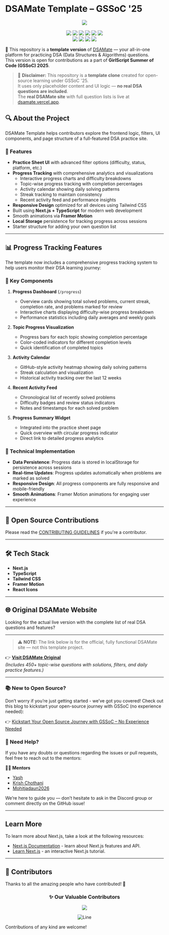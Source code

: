 # DSAMate Template – GSSoC '25

<div align="center">
  <p>
    <a href="https://www.buymeacoffee.com/saumyayadav">
      <img src="https://img.shields.io/badge/Buy%20Me%20a%20Coffee-ffdd00?style=for-the-badge&logo=buy-me-a-coffee&logoColor=black" />
    </a>
  <br /><br />
    <img src="https://img.shields.io/github/contributors/saumyayadav25/cpp-dsa-sheet-testing" />
    <img src="https://img.shields.io/github/languages/count/saumyayadav25/cpp-dsa-sheet-testing" />
    <img src="https://img.shields.io/github/stars/saumyayadav25/cpp-dsa-sheet-testing" />
    <img src="https://img.shields.io/github/forks/saumyayadav25/cpp-dsa-sheet-testing" />
    <img src="https://img.shields.io/github/last-commit/saumyayadav25/cpp-dsa-sheet-testing" />
    <img src="https://img.shields.io/github/license/saumyayadav25/cpp-dsa-sheet-testing" />
    <br />
    <img src="https://img.shields.io/github/issues-raw/saumyayadav25/cpp-dsa-sheet-testing" />
    <img src="https://img.shields.io/github/issues-closed-raw/saumyayadav25/cpp-dsa-sheet-testing" />
    <img src="https://img.shields.io/github/issues-pr-raw/saumyayadav25/cpp-dsa-sheet-testing" />
    <img src="https://img.shields.io/github/issues-pr-closed-raw/saumyayadav25/cpp-dsa-sheet-testing" />
  </p>
</div>

🚀 This repository is a **template version** of [DSAMate](https://dsamate.vercel.app) — your all-in-one platform for practicing DSA (Data Structures & Algorithms) questions.  
This version is open for contributions as a part of **GirlScript Summer of Code (GSSoC) 2025**.

> 🚧 **Disclaimer:** This repository is a **template clone** created for open-source learning under GSSoC '25.  
> It uses only placeholder content and UI logic — **no real DSA questions are included**.  
> The **real DSAMate site** with full question lists is live at [dsamate.vercel.app](https://dsamate.vercel.app).


## 🔍 About the Project

DSAMate Template helps contributors explore the frontend logic, filters, UI components, and page structure of a full-featured DSA practice site.


### 🌟 Features

- **Practice Sheet UI** with advanced filter options (difficulty, status, platform, etc.)
- **Progress Tracking** with comprehensive analytics and visualizations
  - Interactive progress charts and difficulty breakdowns
  - Topic-wise progress tracking with completion percentages
  - Activity calendar showing daily solving patterns
  - Streak tracking to maintain consistency
  - Recent activity feed and performance insights
- **Responsive Design** optimized for all devices using Tailwind CSS
- Built using **Next.js + TypeScript** for modern web development
- Smooth animations via **Framer Motion**
- **Local Storage** persistence for tracking progress across sessions
- Starter structure for adding your own question list

---

## 📊 Progress Tracking Features

The template now includes a comprehensive progress tracking system to help users monitor their DSA learning journey:

### 🎯 Key Components

1. **Progress Dashboard** (`/progress`)
   - Overview cards showing total solved problems, current streak, completion rate, and problems marked for review
   - Interactive charts displaying difficulty-wise progress breakdown
   - Performance statistics including daily averages and weekly goals

2. **Topic Progress Visualization**
   - Progress bars for each topic showing completion percentage
   - Color-coded indicators for different completion levels
   - Quick identification of completed topics

3. **Activity Calendar**
   - GitHub-style activity heatmap showing daily solving patterns
   - Streak calculation and visualization
   - Historical activity tracking over the last 12 weeks

4. **Recent Activity Feed**
   - Chronological list of recently solved problems
   - Difficulty badges and review status indicators
   - Notes and timestamps for each solved problem

5. **Progress Summary Widget**
   - Integrated into the practice sheet page
   - Quick overview with circular progress indicator
   - Direct link to detailed progress analytics

### 🔧 Technical Implementation

- **Data Persistence**: Progress data is stored in localStorage for persistence across sessions
- **Real-time Updates**: Progress updates automatically when problems are marked as solved
- **Responsive Design**: All progress components are fully responsive and mobile-friendly
- **Smooth Animations**: Framer Motion animations for engaging user experience

---

## 🚀 Open Source Contributions

Please read the [CONTRIBUTING GUIDELINES](CONTRIBUTING.md) if you're a contributor.

---

## 🛠️ Tech Stack

- **Next.js**  
- **TypeScript**
- **Tailwind CSS**
- **Framer Motion**
- **React Icons**
---




## 🌐 Original DSAMate Website

Looking for the actual live version with the complete list of real DSA questions and features?


---
> ⚠️ **NOTE:** The link below is for the official, fully functional DSAMate site — not this template project.



👉 [**Visit DSAMate Original**](https://dsamate.vercel.app)  
_(Includes 450+ topic-wise questions with solutions, filters, and daily practice features.)_

---

### 📚 New to Open Source?

Don’t worry if you’re just getting started - we’ve got you covered!
Check out this blog to kickstart your open-source journey with GSSoC (no experience needed):

👉 [Kickstart Your Open Source Journey with GSSoC – No Experience Needed](https://medium.com/@saumyayadav213/kickstart-your-open-source-journey-with-gssoc-no-experience-needed-39f5934418a0)


### 💬 Need Help?

If you have any doubts or questions regarding the issues or pull requests, feel free to reach out to the mentors:

👩‍💻 **Mentors**  
- [Yash](https://github.com/yashjscoder)
- [Krish Chothani](https://github.com/KrishChothani)  
- [Mohitjadaun2026](https://github.com/Mohitjadaun2026)

We’re here to guide you — don’t hesitate to ask in the Discord group or comment directly on the GitHub issue!

--- 

## Learn More

To learn more about Next.js, take a look at the following resources:

- [Next.js Documentation](https://nextjs.org/docs) - learn about Next.js features and API.
- [Learn Next.js](https://nextjs.org/learn) - an interactive Next.js tutorial.

---

## 👥 Contributors

Thanks to all the amazing people who have contributed! 💖

<div align="center">

### :sparkles: Our Valuable Contributors 

<a href="https://github.com/saumyayadav25/cpp-dsa-sheet-testing/graphs/contributors">
  <img src="https://contrib.rocks/image?repo=saumyayadav25/cpp-dsa-sheet-testing&max=1000" />
</a>

![Line](https://user-images.githubusercontent.com/85225156/171937799-8fc9e255-9889-4642-9c92-6df85fb86e82.gif)

</div>
  
Contributions of any kind are welcome!


